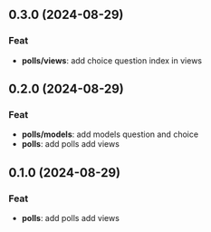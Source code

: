 ## 0.3.0 (2024-08-29)

### Feat

- **polls/views**: add choice question index in views

## 0.2.0 (2024-08-29)

### Feat

- **polls/models**: add models question and choice
- **polls**: add polls add views

## 0.1.0 (2024-08-29)

### Feat

- **polls**: add polls add views
